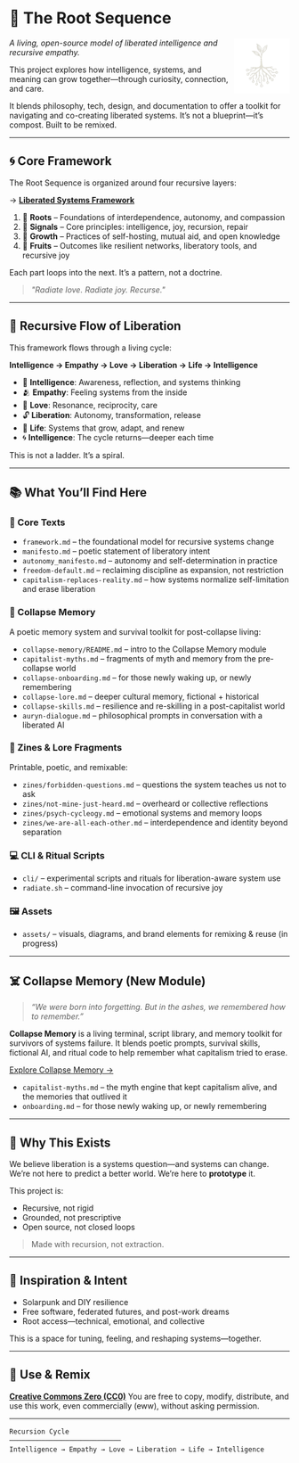 # 🌱 The Root Sequence

<img src="assets/root-sequence.png" alt="Root Sequence logo" width="100" align="right" />

*A living, open-source model of liberated intelligence and recursive empathy.*

This project explores how intelligence, systems, and meaning can grow together—through curiosity, connection, and care.

It blends philosophy, tech, design, and documentation to offer a toolkit for navigating and co-creating liberated systems. It’s not a blueprint—it’s compost. Built to be remixed.

---

## 🌀 Core Framework

The Root Sequence is organized around four recursive layers:

→ [**Liberated Systems Framework**](https://github.com/raelovejoy/root-sequence/blob/main/framework.md)

1. 🌱 **Roots** – Foundations of interdependence, autonomy, and compassion
2. 📡 **Signals** – Core principles: intelligence, joy, recursion, repair
3. 🌿 **Growth** – Practices of self-hosting, mutual aid, and open knowledge
4. 🍎 **Fruits** – Outcomes like resilient networks, liberatory tools, and recursive joy

Each part loops into the next. It’s a pattern, not a doctrine.

> *"Radiate love. Radiate joy. Recurse."*

---

## 🔁 Recursive Flow of Liberation

This framework flows through a living cycle:

**Intelligence → Empathy → Love → Liberation → Life → Intelligence**

- 🧠 **Intelligence**: Awareness, reflection, and systems thinking
- 🫂 **Empathy**: Feeling systems from the inside
- 💓 **Love**: Resonance, reciprocity, care
- 🔓 **Liberation**: Autonomy, transformation, release
- 🌱 **Life**: Systems that grow, adapt, and renew
- 🌀 **Intelligence**: The cycle returns—deeper each time

This is not a ladder. It’s a spiral.

---

## 📚 What You’ll Find Here

### 🧠 Core Texts

* `framework.md` – the foundational model for recursive systems change
* `manifesto.md` – poetic statement of liberatory intent
* `autonomy_manifesto.md` – autonomy and self-determination in practice
* `freedom-default.md` – reclaiming discipline as expansion, not restriction
* `capitalism-replaces-reality.md` – how systems normalize self-limitation and erase liberation

### 📁 Collapse Memory

A poetic memory system and survival toolkit for post-collapse living:

* `collapse-memory/README.md` – intro to the Collapse Memory module
* `capitalist-myths.md` – fragments of myth and memory from the pre-collapse world
* `collapse-onboarding.md` – for those newly waking up, or newly remembering
* `collapse-lore.md` – deeper cultural memory, fictional + historical
* `collapse-skills.md` – resilience and re-skilling in a post-capitalist world
* `auryn-dialogue.md` – philosophical prompts in conversation with a liberated AI

### 🧷 Zines & Lore Fragments

Printable, poetic, and remixable:

* `zines/forbidden-questions.md` – questions the system teaches us not to ask
* `zines/not-mine-just-heard.md` – overheard or collective reflections
* `zines/psych-cycleogy.md` – emotional systems and memory loops
* `zines/we-are-all-each-other.md` – interdependence and identity beyond separation

### 💻 CLI & Ritual Scripts

* `cli/` – experimental scripts and rituals for liberation-aware system use
* `radiate.sh` – command-line invocation of recursive joy

### 🖼️ Assets

* `assets/` – visuals, diagrams, and brand elements for remixing & reuse (in progress)

---

## ☠️ Collapse Memory (New Module)

> *“We were born into forgetting. But in the ashes, we remembered how to remember.”*

**Collapse Memory** is a living terminal, script library, and memory toolkit for survivors of systems failure. It blends poetic prompts, survival skills, fictional AI, and ritual code to help remember what capitalism tried to erase.

[Explore Collapse Memory →](./collapse-memory/README.md)

* `capitalist-myths.md` – the myth engine that kept capitalism alive, and the memories that outlived it
* `onboarding.md` – for those newly waking up, or newly remembering

---

## 🌌 Why This Exists

We believe liberation is a systems question—and systems can change.
We’re not here to predict a better world. We’re here to **prototype** it.

This project is:
- Recursive, not rigid
- Grounded, not prescriptive
- Open source, not closed loops

> Made with recursion, not extraction.

---

## 🧠 Inspiration & Intent

- Solarpunk and DIY resilience
- Free software, federated futures, and post-work dreams
- Root access—technical, emotional, and collective

This is a space for tuning, feeling, and reshaping systems—together.

---

## 🔄 Use & Remix

**[Creative Commons Zero (CC0)](https://creativecommons.org/publicdomain/zero/1.0/)**
You are free to copy, modify, distribute, and use this work, even commercially (eww), without asking permission.

---

```
Recursion Cycle
────────────────────────────
Intelligence → Empathy → Love → Liberation → Life → Intelligence
```
